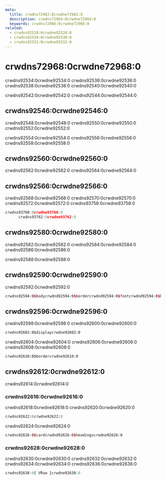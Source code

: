 ```yaml
---
meta:
  title: crwdns72962:0crwdne72962:0
  description: crwdns72964:0crwdne72964:0
  keywords: crwdns72966:0crwdne72966:0
related:
  - crwdns92528:0crwdne92528:0
  - crwdns92530:0crwdne92530:0
  - crwdns92532:0crwdne92532:0
---
```


# crwdns72968:0crwdne72968:0

crwdns92534:0crwdne92534:0 crwdns92536:0crwdne92536:0 crwdns92538:0crwdne92538:0 crwdns92540:0crwdne92540:0

<entry-ad />

<alert type="warning">

  crwdns92542:0crwdne92542:0 crwdns92544:0crwdne92544:0

</alert>

## crwdns92546:0crwdne92546:0

crwdns92548:0crwdne92548:0 crwdns92550:0crwdne92550:0 crwdns92552:0crwdne92552:0

crwdns92554:0crwdne92554:0 crwdns92556:0crwdne92556:0 crwdns92558:0crwdne92558:0

## crwdns92560:0crwdne92560:0

crwdns92562:0crwdne92562:0 crwdns92564:0crwdne92564:0

## crwdns92566:0crwdne92566:0

crwdns92568:0crwdne92568:0 crwdns92570:0crwdne92570:0 crwdns92572:0crwdne92572:0 crwdns93758:0crwdne93758:0

```js
crwdns93760:0crwdne93760:0
      crwdns93762:0crwdne93762:0
```

## crwdns92580:0crwdne92580:0

crwdns92582:0crwdne92582:0 crwdns92584:0crwdne92584:0 crwdns92586:0crwdne92586:0

<alert type="error">
  crwdns92588:0crwdne92588:0
</alert>

## crwdns92590:0crwdne92590:0

crwdns92592:0crwdne92592:0

```scss
crwdns92594:0$bodycrwdnd92594:0$bordercrwdnd92594:0$fontcrwdnd92594:0$btncrwdnd92594:0$btncrwdnd92594:0$listcrwdnd92594:0$listcrwdnd92594:0$listcrwdnd92594:0$fabcrwdnd92594:0$btncrwdnd92594:0$headingscrwdne92594:0
```

## crwdns92596:0crwdne92596:0

crwdns92598:0crwdne92598:0 crwdns92600:0crwdne92600:0

```html
crwdns92602:0$displaycrwdne92602:0
```

crwdns92604:0crwdne92604:0 crwdns92606:0crwdne92606:0 crwdns92608:0crwdne92608:0

```html
crwdns92610:0$bordercrwdne92610:0
```

## crwdns92612:0crwdne92612:0

crwdns92614:0crwdne92614:0

### crwdns92616:0crwdne92616:0

crwdns92618:0crwdne92618:0 crwdns92620:0crwdne92620:0

```sass
crwdns92622:0crwdne92622:0
```

crwdns92624:0crwdne92624:0

```scss
crwdns92626:0$cardcrwdnd92626:0$headingscrwdne92626:0
```

### crwdns92628:0crwdne92628:0

crwdns92630:0crwdne92630:0 crwdns92632:0crwdne92632:0 crwdns92634:0crwdne92634:0 crwdns92636:0crwdne92636:0

```js
crwdns92638:0{ VRow }crwdne92638:0
```

<backmatter />

